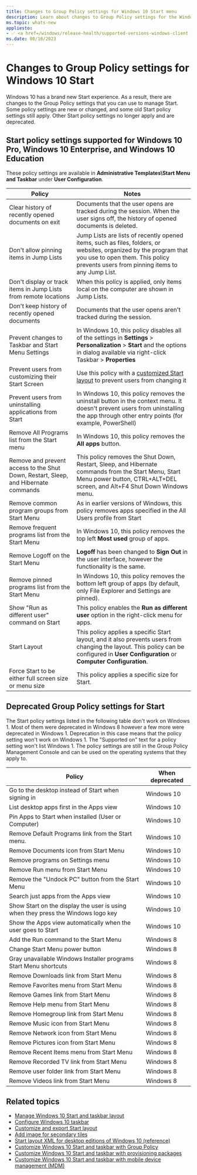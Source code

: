 ```yaml
---
title: Changes to Group Policy settings for Windows 10 Start menu
description: Learn about changes to Group Policy settings for the Windows 10 Start menu. Also, learn about the new Windows 10 Start experience.
ms.topic: whats-new
appliesto:
- ✅ <a href=/windows/release-health/supported-versions-windows-client target=_blank>Windows 10</a>
ms.date: 08/18/2023
---
```


# Changes to Group Policy settings for Windows 10 Start

Windows 10 has a brand new Start experience. As a result, there are changes to the Group Policy settings that you can use to manage Start. Some policy settings are new or changed, and some old Start policy settings still apply. Other Start policy settings no longer apply and are deprecated.

## Start policy settings supported for Windows 10 Pro, Windows 10 Enterprise, and Windows 10 Education

These policy settings are available in **Administrative Templates\\Start Menu and Taskbar** under **User Configuration**.

|Policy|Notes|
|--- |--- |
|Clear history of recently opened documents on exit|Documents that the user opens are tracked during the session. When the user signs off, the history of opened documents is deleted.|
|Don't allow pinning items in Jump Lists|Jump Lists are lists of recently opened items, such as files, folders, or websites, organized by the program that you use to open them. This policy prevents users from pinning items to any Jump List.|
|Don't display or track items in Jump Lists from remote locations|When this policy is applied, only items local on the computer are shown in Jump Lists.|
|Don't keep history of recently opened documents|Documents that the user opens aren't tracked during the session.|
|Prevent changes to Taskbar and Start Menu Settings|In Windows 10, this policy disables all of the settings in **Settings** > **Personalization** > **Start** and the options in dialog available via right-click Taskbar > **Properties**|
|Prevent users from customizing their Start Screen|Use this policy with a [customized Start layout](windows-10-start-layout-options-and-policies.md) to prevent users from changing it|
|Prevent users from uninstalling applications from Start|In Windows 10, this policy removes the uninstall button in the context menu. It doesn't prevent users from uninstalling the app through other entry points (for example, PowerShell)|
|Remove All Programs list from the Start menu|In Windows 10, this policy removes the **All apps** button.|
|Remove and prevent access to the Shut Down, Restart, Sleep, and Hibernate commands|This policy removes the Shut Down, Restart, Sleep, and Hibernate commands from the Start Menu, Start Menu power button, CTRL+ALT+DEL screen, and Alt+F4 Shut Down Windows menu.|
|Remove common program groups from Start Menu|As in earlier versions of Windows, this policy removes apps specified in the All Users profile from Start|
|Remove frequent programs list from the Start Menu|In Windows 10, this policy removes the top left **Most used** group of apps.|
|Remove Logoff on the Start Menu|**Logoff** has been changed to **Sign Out** in the user interface, however the functionality is the same.|
|Remove pinned programs list from the Start Menu|In Windows 10, this policy removes the bottom left group of apps (by default, only File Explorer and Settings are pinned).|
|Show "Run as different user" command on Start|This policy enables the **Run as different user** option in the right-click menu for apps.|
|Start Layout|This policy applies a specific Start layout, and it also prevents users from changing the layout. This policy can be configured in **User Configuration** or **Computer Configuration**.|
|Force Start to be either full screen size or menu size|This policy applies a specific size for Start.|

## Deprecated Group Policy settings for Start

The Start policy settings listed in the following table don't work on Windows 1. Most of them were deprecated in Windows 8 however a few more were deprecated in Windows 1. Deprecation in this case means that the policy setting won't work on Windows 1. The "Supported on" text for a policy setting won't list Windows 1. The policy settings are still in the Group Policy Management Console and can be used on the operating systems that they apply to.

| Policy                                                                           | When deprecated |
|----------------------------------------------------------------------------------|-----------------|
| Go to the desktop instead of Start when signing in                               | Windows 10      |
| List desktop apps first in the Apps view                                         | Windows 10      |
| Pin Apps to Start when installed (User or Computer)                              | Windows 10      |
| Remove Default Programs link from the Start menu.                                | Windows 10      |
| Remove Documents icon from Start Menu                                            | Windows 10      |
| Remove programs on Settings menu                                                 | Windows 10      |
| Remove Run menu from Start Menu                                                  | Windows 10      |
| Remove the "Undock PC" button from the Start Menu                                | Windows 10      |
| Search just apps from the Apps view                                              | Windows 10      |
| Show Start on the display the user is using when they press the Windows logo key | Windows 10      |
| Show the Apps view automatically when the user goes to Start                     | Windows 10      |
| Add the Run command to the Start Menu                                            | Windows 8       |
| Change Start Menu power button                                                   | Windows 8       |
| Gray unavailable Windows Installer programs Start Menu shortcuts                 | Windows 8       |
| Remove Downloads link from Start Menu                                            | Windows 8       |
| Remove Favorites menu from Start Menu                                            | Windows 8       |
| Remove Games link from Start Menu                                                | Windows 8       |
| Remove Help menu from Start Menu                                                 | Windows 8       |
| Remove Homegroup link from Start Menu                                            | Windows 8       |
| Remove Music icon from Start Menu                                                | Windows 8       |
| Remove Network icon from Start Menu                                              | Windows 8       |
| Remove Pictures icon from Start Menu                                             | Windows 8       |
| Remove Recent Items menu from Start Menu                                         | Windows 8       |
| Remove Recorded TV link from Start Menu                                          | Windows 8       |
| Remove user folder link from Start Menu                                          | Windows 8       |
| Remove Videos link from Start Menu                                               | Windows 8       |



## Related topics

- [Manage Windows 10 Start and taskbar layout](windows-10-start-layout-options-and-policies.md)
- [Configure Windows 10 taskbar](configure-windows-10-taskbar.md)
- [Customize and export Start layout](customize-and-export-start-layout.md)
- [Add image for secondary tiles](start-secondary-tiles.md)
- [Start layout XML for desktop editions of Windows 10 (reference)](start-layout-xml-desktop.md)
- [Customize Windows 10 Start and taskbar with Group Policy](customize-windows-10-start-screens-by-using-group-policy.md)
- [Customize Windows 10 Start and taskbar with provisioning packages](customize-windows-10-start-screens-by-using-provisioning-packages-and-icd.md)
- [Customize Windows 10 Start and taskbar with mobile device management (MDM)](customize-windows-10-start-screens-by-using-mobile-device-management.md)
